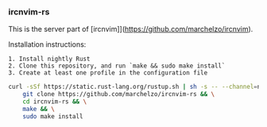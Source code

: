 ### ircnvim-rs

This is the server part of [ircnvim]](https://github.com/marchelzo/ircnvim).

Installation instructions:

    1. Install nightly Rust
    2. Clone this repository, and run `make && sudo make install`
    3. Create at least one profile in the configuration file

```sh
curl -sSf https://static.rust-lang.org/rustup.sh | sh -s -- --channel=nightly && \
    git clone https://github.com/marchelzo/ircnvim-rs && \
    cd ircnvim-rs && \
    make && \
    sudo make install
```
